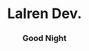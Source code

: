 <p align="center">
  <h1 align="center">Lalren Dev.</h1>

  <h3 align="center">Good Night</h3>
</p>
